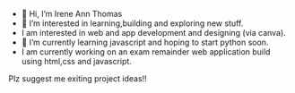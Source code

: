 - 👋 Hi, I’m Irene Ann Thomas
- 👀 I’m interested in learning,building and exploring new stuff.
- I am interested in web and app development and designing (via canva).
- 🌱 I’m currently learning javascript and hoping to start python soon.
- I am currently working on an exam remainder web application build using html,css and javascript.




Plz suggest me exiting project ideas!!

<!---
Irene26at/Irene26at is a ✨ special ✨ repository because its `README.md` (this file) appears on your GitHub profile.
You can click the Preview link to take a look at your changes.
--->
